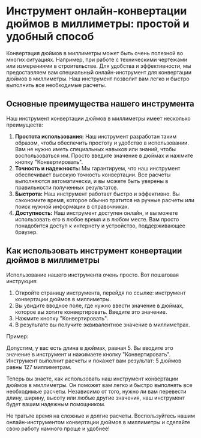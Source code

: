 Инструмент онлайн-конвертации дюймов в миллиметры: простой и удобный способ
===========================================================================

Конвертация дюймов в миллиметры может быть очень полезной во многих ситуациях. Например, при работе с техническими чертежами или измерениями в строительстве. Для удобства и эффективности, мы предоставляем вам специальный онлайн-инструмент для конвертации дюймов в миллиметры. Наш инструмент позволит вам легко и быстро выполнить все необходимые расчеты.

Основные преимущества нашего инструмента
----------------------------------------

Наш инструмент конвертации дюймов в миллиметры имеет несколько преимуществ:

1. **Простота использования:** Наш инструмент разработан таким образом, чтобы обеспечить простоту и удобство в использовании. Вам не нужно иметь специальных навыков или знаний, чтобы воспользоваться им. Просто введите значение в дюймах и нажмите кнопку "Конвертировать".
2. **Точность и надежность:** Мы гарантируем, что наш инструмент обеспечивает высокую точность конвертации. Все расчеты выполняются автоматически, и вы можете быть уверены в правильности полученных результатов.
3. **Быстрота:** Наш инструмент работает быстро и эффективно. Вы сэкономите время, которое обычно тратится на ручные расчеты или поиск нужной информации в справочниках.
4. **Доступность:** Наш инструмент доступен онлайн, и вы можете использовать его в любое время и в любом месте. Вам просто понадобится доступ к интернету и устройство, поддерживающее браузер.

Как использовать инструмент конвертации дюймов в миллиметры
-----------------------------------------------------------

Использование нашего инструмента очень просто. Вот пошаговая инструкция:

1. Откройте страницу инструмента, перейдя по ссылке: инструмент конвертации дюймов в миллиметры.
2. Вы увидите вводное поле, где нужно ввести значение в дюймах, которое вы хотите конвертировать. Введите это значение.
3. Нажмите кнопку "Конвертировать".
4. В результате вы получите эквивалентное значение в миллиметрах.

Пример:

Допустим, у вас есть длина в дюймах, равная 5. Вы вводите это значение в инструмент и нажимаете кнопку "Конвертировать". Инструмент выполнит расчеты и покажет вам результат: 5 дюймов равны 127 миллиметрам.

Теперь вы знаете, как использовать наш инструмент конвертации дюймов в миллиметры. Он поможет вам легко и быстро выполнять все необходимые расчеты. Независимо от того, нужно ли вам перевести длину, ширину, высоту или любые другие значения, наш инструмент будет вашим надежным помощником.

Не тратьте время на сложные и долгие расчеты. Воспользуйтесь нашим онлайн-инструментом конвертации дюймов в миллиметры и сделайте свою работу намного проще и удобнее!